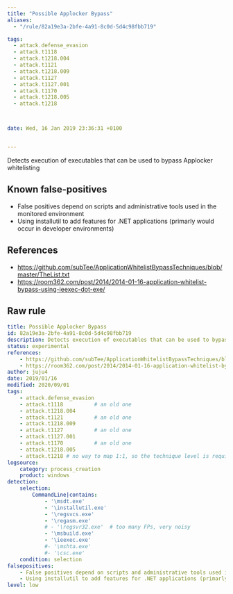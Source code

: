 ```yaml
---
title: "Possible Applocker Bypass"
aliases:
  - "/rule/82a19e3a-2bfe-4a91-8c0d-5d4c98fbb719"

tags:
  - attack.defense_evasion
  - attack.t1118
  - attack.t1218.004
  - attack.t1121
  - attack.t1218.009
  - attack.t1127
  - attack.t1127.001
  - attack.t1170
  - attack.t1218.005
  - attack.t1218



date: Wed, 16 Jan 2019 23:36:31 +0100


---
```


Detects execution of executables that can be used to bypass Applocker whitelisting

<!--more-->


## Known false-positives

* False positives depend on scripts and administrative tools used in the monitored environment
* Using installutil to add features for .NET applications (primarly would occur in developer environments)



## References

* https://github.com/subTee/ApplicationWhitelistBypassTechniques/blob/master/TheList.txt
* https://room362.com/post/2014/2014-01-16-application-whitelist-bypass-using-ieexec-dot-exe/


## Raw rule
```yaml
title: Possible Applocker Bypass
id: 82a19e3a-2bfe-4a91-8c0d-5d4c98fbb719
description: Detects execution of executables that can be used to bypass Applocker whitelisting
status: experimental
references:
    - https://github.com/subTee/ApplicationWhitelistBypassTechniques/blob/master/TheList.txt
    - https://room362.com/post/2014/2014-01-16-application-whitelist-bypass-using-ieexec-dot-exe/
author: juju4
date: 2019/01/16
modified: 2020/09/01
tags:
    - attack.defense_evasion
    - attack.t1118          # an old one
    - attack.t1218.004
    - attack.t1121          # an old one
    - attack.t1218.009
    - attack.t1127          # an old one
    - attack.t1127.001
    - attack.t1170          # an old one
    - attack.t1218.005
    - attack.t1218 # no way to map 1:1, so the technique level is required
logsource:
    category: process_creation
    product: windows
detection:
    selection:
        CommandLine|contains:
            - '\msdt.exe'
            - '\installutil.exe'
            - '\regsvcs.exe'
            - '\regasm.exe'
            # - '\regsvr32.exe'  # too many FPs, very noisy
            - '\msbuild.exe'
            - '\ieexec.exe'
            #- '\mshta.exe'
            #- '\csc.exe'
    condition: selection
falsepositives:
    - False positives depend on scripts and administrative tools used in the monitored environment
    - Using installutil to add features for .NET applications (primarly would occur in developer environments)
level: low

```
